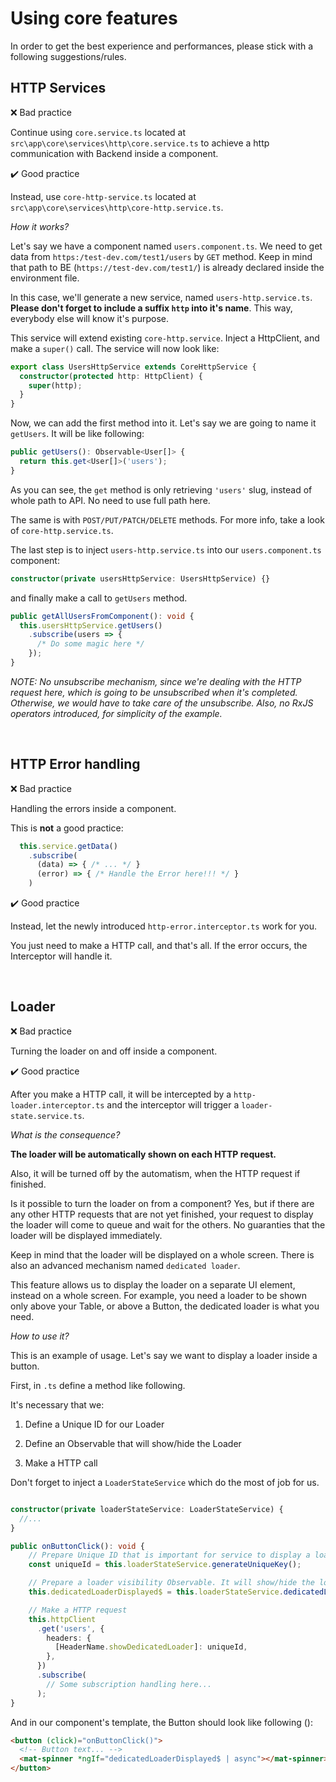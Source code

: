 # Using core features

In order to get the best experience and performances, please stick with a following suggestions/rules.

## HTTP Services

❌ Bad practice

Continue using `core.service.ts` located at `src\app\core\services\http\core.service.ts` to achieve a http communication with Backend inside a component.

✔️ Good practice

Instead, use `core-http-service.ts` located at `src\app\core\services\http\core-http.service.ts`.

_How it works?_

Let's say we have a component named `users.component.ts`. We need to get data from `https:/test-dev.com/test1/users` by `GET` method. Keep in mind that path to BE (`https://test-dev.com/test1/`) is already declared inside the environment file.

In this case, we'll generate a new service, named `users-http.service.ts`. **Please don't forget to include a suffix `http` into it's name**. This way, everybody else will know it's purpose.

This service will extend existing `core-http.service`. Inject a HttpClient, and make a `super()` call. The service will now look like:

```ts
export class UsersHttpService extends CoreHttpService {
  constructor(protected http: HttpClient) {
    super(http);
  }
}
```

Now, we can add the first method into it. Let's say we are going to name it `getUsers`. It will be like following:

```ts
public getUsers(): Observable<User[]> {
  return this.get<User[]>('users');
}
```

As you can see, the `get` method is only retrieving `'users'` slug, instead of whole path to API. No need to use full path here.

The same is with `POST/PUT/PATCH/DELETE` methods. For more info, take a look of `core-http.service.ts`.

The last step is to inject `users-http.service.ts` into our `users.component.ts` component:

```ts
constructor(private usersHttpService: UsersHttpService) {}
```

and finally make a call to `getUsers` method.

```ts
public getAllUsersFromComponent(): void {
  this.usersHttpService.getUsers()
    .subscribe(users => {
      /* Do some magic here */
    });
}
```

_NOTE: No unsubscribe mechanism, since we're dealing with the HTTP request here, which is going to be unsubscribed when it's completed. Otherwise, we would have to take care of the unsubscribe. Also, no RxJS operators introduced, for simplicity of the example._

<br/>

## HTTP Error handling

❌ Bad practice

Handling the errors inside a component.

This is **not** a good practice:

```ts
  this.service.getData()
    .subscribe(
      (data) => { /* ... */ }
      (error) => { /* Handle the Error here!!! */ }
    )
```

✔️ Good practice

Instead, let the newly introduced `http-error.interceptor.ts` work for you.

You just need to make a HTTP call, and that's all. If the error occurs, the Interceptor will handle it.

<br/>

## Loader

❌ Bad practice

Turning the loader on and off inside a component.

✔️ Good practice

After you make a HTTP call, it will be intercepted by a `http-loader.interceptor.ts` and the interceptor will trigger a `loader-state.service.ts`.

_What is the consequence?_

**The loader will be automatically shown on each HTTP request.**

Also, it will be turned off by the automatism, when the HTTP request if finished.

Is it possible to turn the loader on from a component? Yes, but if there are any other HTTP requests that are not yet finished, your request to display the loader will come to queue and wait for the others. No guaranties that the loader will be displayed immediately.

Keep in mind that the loader will be displayed on a whole screen. There is also an advanced mechanism named `dedicated loader`.

This feature allows us to display the loader on a separate UI element, instead on a whole screen. For example, you need a loader to be shown only above your Table, or above a Button, the dedicated loader is what you need.

_How to use it?_

This is an example of usage. Let's say we want to display a loader inside a button.

First, in `.ts` define a method like following.

It's necessary that we:

1. Define a Unique ID for our Loader

2. Define an Observable that will show/hide the Loader

3. Make a HTTP call

Don't forget to inject a `LoaderStateService` which do the most of job for us.

```typescript

constructor(private loaderStateService: LoaderStateService) {
  //...
}

public onButtonClick(): void {
    // Prepare Unique ID that is important for service to display a loader on your UI element.
    const uniqueId = this.loaderStateService.generateUniqueKey();

    // Prepare a loader visibility Observable. It will show/hide the loader.
    this.dedicatedLoaderDisplayed$ = this.loaderStateService.dedicatedLoaderFor(uniqueId);

    // Make a HTTP request
    this.httpClient
      .get('users', {
        headers: {
          [HeaderName.showDedicatedLoader]: uniqueId,
        },
      })
      .subscribe(
        // Some subscription handling here...
      );
}

```

And in our component's template, the Button should look like following ():

```html
<button (click)="onButtonClick()">
  <!-- Button text... -->
  <mat-spinner *ngIf="dedicatedLoaderDisplayed$ | async"></mat-spinner>
</button>
```
